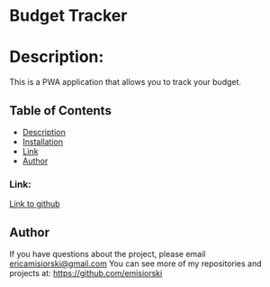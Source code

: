 # Budget Tracker

# Description:
This is a PWA application that allows you to track your budget.

## Table of Contents

- [Description](#Description)
- [Installation](#Installation)
- [Link](#Link)
- [Author](#Author)

### Link:

[Link to github](https://github.com/emisiorski/emisiorski-19)



## Author
If you have questions about the project, please email ericamisiorski@gmail.com
You can see more of my repositories and projects at: https://github.com/emisiorski